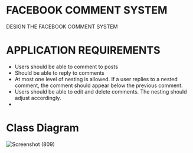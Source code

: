 # FACEBOOK COMMENT SYSTEM
DESIGN THE FACEBOOK COMMENT SYSTEM
# APPLICATION REQUIREMENTS
- Users should be able to comment to posts
-  Should be able to reply to comments
-  At most one level of nesting is allowed. If a user replies to a nested comment, the comment should appear below the previous comment.
- Users should be able to edit and delete comments. The nesting should adjust accordingly.
- 
# Class Diagram
![Screenshot (809)](https://github.com/hksirya/LowLevelDesign/assets/104431269/3a0d27f4-8171-492b-a0f8-d92fc7fbcab0)
